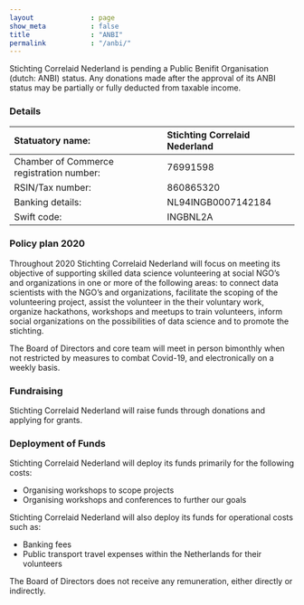 ```yaml
---
layout              : page
show_meta           : false
title               : "ANBI"
permalink           : "/anbi/"
---
```


Stichting Correlaid Nederland is pending a Public Benifit Organisation (dutch: ANBI) status. Any donations made after the approval of its ANBI status may be partially or fully deducted from taxable income.

### Details

<table class="%!s(<nil>)">
<thead>
<tr>
<th align="left">Statuatory name:</th>
<th align="left">Stichting Correlaid Nederland</th>
</tr>
</thead>
<tbody>
<tr>
<td align="left">Chamber of Commerce registration number:</td>
<td align="left">76991598</td>
</tr>
<tr>
<td align="left">RSIN/Tax number:</td>
<td align="left">860865320</td>
</tr>
<tr>
<td align="left">Banking details:</td>
<td align="left">NL94INGB0007142184</td>
</tr>
<tr>
<td align="left">Swift code:</td>
<td align="left">INGBNL2A</td>
</tr>
</tbody>
</table>

### Policy plan 2020
Throughout 2020 Stichting Correlaid Nederland will focus on meeting its objective of supporting skilled data science volunteering at social NGO’s and organizations in one or more of the following areas: to connect data scientists with the NGO’s and organizations, facilitate the scoping of the volunteering project, assist the volunteer in the their voluntary work, organize hackathons, workshops and meetups to train volunteers, inform social organizations on the possibilities of data science and to promote the stichting.

The Board of Directors and core team will meet in person bimonthly when not restricted by measures to combat Covid-19, and electronically on a weekly basis.

### Fundraising

Stichting Correlaid Nederland will raise funds through donations and applying for grants.

### Deployment of Funds

Stichting Correlaid Nederland will deploy its funds primarily for the following costs:

<ul>
  <li>Organising workshops to scope projects</li>
  <li>Organising workshops and conferences to further our goals</li>
</ul>

Stichting Correlaid Nederland will also deploy its funds for operational costs such as:

<ul>
  <li>Banking fees</li>
  <li>Public transport travel expenses within the Netherlands for their volunteers</li>
</ul>

The Board of Directors does not receive any remuneration, either directly or indirectly.
